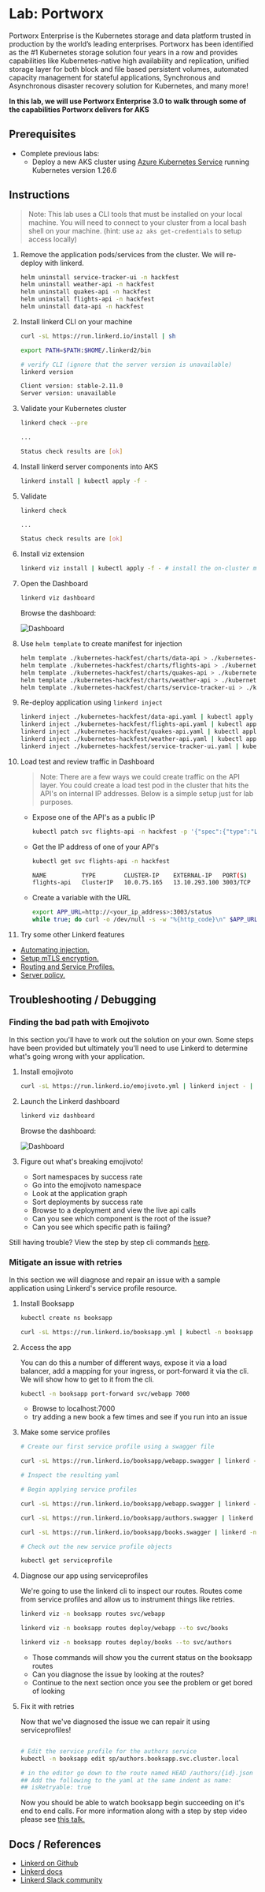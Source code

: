 # Lab: Portworx

Portworx Enterprise is the Kubernetes storage and data platform trusted in production by the world’s leading enterprises. Portworx has been identified as the #1 Kubernetes storage solution four years in a row and provides capabilities like Kubernetes-native high availability and replication, unified storage layer for both block and file based persistent volumes, automated capacity management for stateful applications, Synchronous and Asynchronous disaster recovery solution for Kubernetes, and many more! 

**In this lab, we will use Portworx Enterprise 3.0 to walk through some of the capabilities Portworx delivers for AKS**

## Prerequisites

* Complete previous labs:
    * Deploy a new AKS cluster using [Azure Kubernetes Service](../../create-aks-cluster/README.md) running Kubernetes version 1.26.6

## Instructions

> Note: This lab uses a CLI tools that must be installed on your local machine. You will need to connect to your cluster from a local bash shell on your machine. (hint: use `az aks get-credentials` to setup access locally)

1. Remove the application pods/services from the cluster. We will re-deploy with linkerd.

    ```bash
    helm uninstall service-tracker-ui -n hackfest
    helm uninstall weather-api -n hackfest
    helm uninstall quakes-api -n hackfest
    helm uninstall flights-api -n hackfest
    helm uninstall data-api -n hackfest
    ```

1. Install linkerd CLI on your machine

    ```bash
    curl -sL https://run.linkerd.io/install | sh

    export PATH=$PATH:$HOME/.linkerd2/bin
    ```

    ```bash
    # verify CLI (ignore that the server version is unavailable)
    linkerd version
    
    Client version: stable-2.11.0
    Server version: unavailable
    ```

1. Validate your Kubernetes cluster

    ```bash
    linkerd check --pre

    ...

    Status check results are [ok]
    ```

1. Install linkerd server components into AKS

    ```bash
    linkerd install | kubectl apply -f -
    ```

1. Validate

    ```bash
    linkerd check

    ...

    Status check results are [ok]
    ```

1. Install viz extension

    ```bash
    linkerd viz install | kubectl apply -f - # install the on-cluster metrics stack
    ```

1. Open the Dashboard

    ```bash
    linkerd viz dashboard
    ```

    Browse the dashboard:

    ![Dashboard](linkerd-dashboard.png "Dashboard")

1. Use `helm template` to create manifest for injection

    ```bash
    helm template ./kubernetes-hackfest/charts/data-api > ./kubernetes-hackfest/data-api.yaml
    helm template ./kubernetes-hackfest/charts/flights-api > ./kubernetes-hackfest/flights-api.yaml
    helm template ./kubernetes-hackfest/charts/quakes-api > ./kubernetes-hackfest/quakes-api.yaml
    helm template ./kubernetes-hackfest/charts/weather-api > ./kubernetes-hackfest/weather-api.yaml
    helm template ./kubernetes-hackfest/charts/service-tracker-ui > ./kubernetes-hackfest/service-tracker-ui.yaml
    ```

1. Re-deploy application using `linkerd inject`

    ```bash
    linkerd inject ./kubernetes-hackfest/data-api.yaml | kubectl apply -n hackfest -f -
    linkerd inject ./kubernetes-hackfest/flights-api.yaml | kubectl apply -n hackfest -f -
    linkerd inject ./kubernetes-hackfest/quakes-api.yaml | kubectl apply -n hackfest -f -
    linkerd inject ./kubernetes-hackfest/weather-api.yaml | kubectl apply -n hackfest -f -
    linkerd inject ./kubernetes-hackfest/service-tracker-ui.yaml | kubectl apply -n hackfest -f -
    ```

1. Load test and review traffic in Dashboard

    > Note: There are a few ways we could create traffic on the API layer. You could create a load test pod in the cluster that hits the API's on internal IP addresses. Below is a simple setup just for lab purposes.

    * Expose one of the API's as a public IP

        ```bash
        kubectl patch svc flights-api -n hackfest -p '{"spec":{"type":"LoadBalancer"}}'
        ```

    * Get the IP address of one of your API's

        ```bash
        kubectl get svc flights-api -n hackfest
        
        NAME          TYPE        CLUSTER-IP    EXTERNAL-IP   PORT(S)    AGE
        flights-api   ClusterIP   10.0.75.165   13.10.293.100 3003/TCP   100s
        ```

    * Create a variable with the URL

        ```bash
        export APP_URL=http://<your_ip_address>:3003/status
        while true; do curl -o /dev/null -s -w "%{http_code}\n" $APP_URL; sleep 1; done
        ```

1. Try some other Linkerd features

* [Automating injection.](https://linkerd.io/2/tasks/automating-injection)
* [Setup mTLS encryption.](https://linkerd.io/2/features/automatic-mtls)
* [Routing and Service Profiles.](https://linkerd.io/2/features/service-profiles)
* [Server policy.](https://linkerd.io/2.11/features/server-policy/)

## Troubleshooting / Debugging

### Finding the bad path with Emojivoto

In this section you'll have to work out the solution on your own. Some steps have been provided but ultimately you'll need to use Linkerd to determine what's going wrong with your application.

1. Install emojivoto

    ```bash
    curl -sL https://run.linkerd.io/emojivoto.yml | linkerd inject - | kubectl apply -f -
    ```

2. Launch the Linkerd dashboard

    ```bash
    linkerd viz dashboard
    ```

    Browse the dashboard:

    ![Dashboard](linkerd-dashboard.png "Dashboard")

3. Figure out what's breaking emojivoto!

    * Sort namespaces by success rate
    * Go into the emojivoto namespace
    * Look at the application graph
    * Sort deployments by success rate
    * Browse to a deployment and view the live api calls
    * Can you see which component is the root of the issue?
    * Can you see which specific path is failing?

Still having trouble? View the step by step cli commands [here](debug-emojivoto.sh).

### Mitigate an issue with retries

In this section we will diagnose and repair an issue with a sample application using Linkerd's service profile resource.

1. Install Booksapp

    ```bash
    kubectl create ns booksapp

    curl -sL https://run.linkerd.io/booksapp.yml | kubectl -n booksapp apply -f -
    ```

2. Access the app
  
    You can do this a number of different ways, expose it via a load balancer, add a mapping for your ingress, or port-forward it via the cli. We will show how to get to it from the cli.

    ```bash
    kubectl -n booksapp port-forward svc/webapp 7000
    ```

   * Browse to localhost:7000
   * try adding a new book a few times and see if you run into an issue

3. Make some service profiles

    ```bash
    # Create our first service profile using a swagger file
    
    curl -sL https://run.linkerd.io/booksapp/webapp.swagger | linkerd -n booksapp profile --open-api - webapp

    # Inspect the resulting yaml

    # Begin applying service profiles

    curl -sL https://run.linkerd.io/booksapp/webapp.swagger | linkerd -n booksapp profile --open-api - webapp | kubectl -n booksapp apply -f -

    curl -sL https://run.linkerd.io/booksapp/authors.swagger | linkerd -n booksapp profile --open-api - authors | kubectl -n booksapp apply -f -

    curl -sL https://run.linkerd.io/booksapp/books.swagger | linkerd -n booksapp profile --open-api - books | kubectl -n booksapp apply -f -

    # Check out the new service profile objects

    kubectl get serviceprofile

    ```

4. Diagnose our app using serviceprofiles

    We're going to use the linkerd cli to inspect our routes. Routes come from service profiles and allow us to instrument things like retries.

    ```bash
    linkerd viz -n booksapp routes svc/webapp

    linkerd viz -n booksapp routes deploy/webapp --to svc/books

    linkerd viz -n booksapp routes deploy/books --to svc/authors
    ```

    * Those commands will show you the current status on the booksapp routes
    * Can you diagnose the issue by looking at the routes?
    * Continue to the next section once you see the problem or get bored of looking

5. Fix it with retries

    Now that we've diagnosed the issue we can repair it using serviceprofiles!

    ```bash

    # Edit the service profile for the authors service
    kubectl -n booksapp edit sp/authors.booksapp.svc.cluster.local

    # in the editor go down to the route named HEAD /authors/{id}.json and add a new value after the name.
    ## Add the following to the yaml at the same indent as name:
    ## isRetryable: true

    ```

    Now you should be able to watch booksapp begin succeeding on it's end to end calls. For more information along with a step by step video please see [this talk.](https://www.youtube.com/watch?v=YJ8zP-lqB5E)

## Docs / References

* [Linkerd on Github](https://github.com/linkerd/linkerd2)
* [Linkerd docs](https://linkerd.io/2.11/overview/)
* [Linkerd Slack community](slack.linkerd.io)
